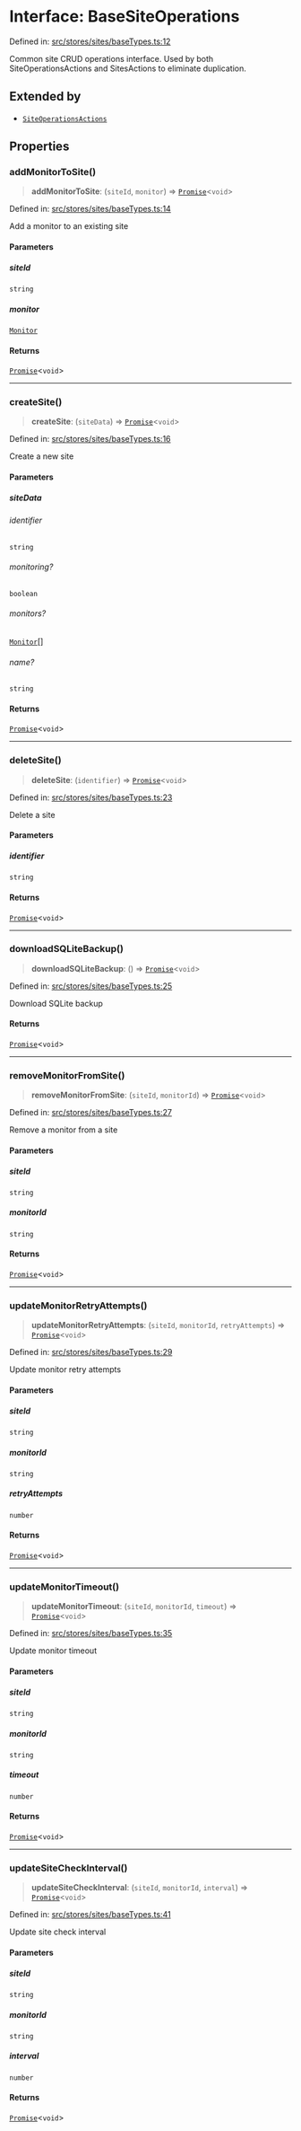 # Interface: BaseSiteOperations

Defined in: [src/stores/sites/baseTypes.ts:12](https://github.com/Nick2bad4u/Uptime-Watcher/blob/main/src/stores/sites/baseTypes.ts#L12)

Common site CRUD operations interface. Used by both SiteOperationsActions and
SitesActions to eliminate duplication.

## Extended by

- [`SiteOperationsActions`](../../useSiteOperations/interfaces/SiteOperationsActions.md)

## Properties

### addMonitorToSite()

> **addMonitorToSite**: (`siteId`, `monitor`) => [`Promise`](https://developer.mozilla.org/docs/Web/JavaScript/Reference/Global_Objects/Promise)\<`void`\>

Defined in: [src/stores/sites/baseTypes.ts:14](https://github.com/Nick2bad4u/Uptime-Watcher/blob/main/src/stores/sites/baseTypes.ts#L14)

Add a monitor to an existing site

#### Parameters

##### siteId

`string`

##### monitor

[`Monitor`](../../../../../shared/types/interfaces/Monitor.md)

#### Returns

[`Promise`](https://developer.mozilla.org/docs/Web/JavaScript/Reference/Global_Objects/Promise)\<`void`\>

***

### createSite()

> **createSite**: (`siteData`) => [`Promise`](https://developer.mozilla.org/docs/Web/JavaScript/Reference/Global_Objects/Promise)\<`void`\>

Defined in: [src/stores/sites/baseTypes.ts:16](https://github.com/Nick2bad4u/Uptime-Watcher/blob/main/src/stores/sites/baseTypes.ts#L16)

Create a new site

#### Parameters

##### siteData

###### identifier

`string`

###### monitoring?

`boolean`

###### monitors?

[`Monitor`](../../../../../shared/types/interfaces/Monitor.md)[]

###### name?

`string`

#### Returns

[`Promise`](https://developer.mozilla.org/docs/Web/JavaScript/Reference/Global_Objects/Promise)\<`void`\>

***

### deleteSite()

> **deleteSite**: (`identifier`) => [`Promise`](https://developer.mozilla.org/docs/Web/JavaScript/Reference/Global_Objects/Promise)\<`void`\>

Defined in: [src/stores/sites/baseTypes.ts:23](https://github.com/Nick2bad4u/Uptime-Watcher/blob/main/src/stores/sites/baseTypes.ts#L23)

Delete a site

#### Parameters

##### identifier

`string`

#### Returns

[`Promise`](https://developer.mozilla.org/docs/Web/JavaScript/Reference/Global_Objects/Promise)\<`void`\>

***

### downloadSQLiteBackup()

> **downloadSQLiteBackup**: () => [`Promise`](https://developer.mozilla.org/docs/Web/JavaScript/Reference/Global_Objects/Promise)\<`void`\>

Defined in: [src/stores/sites/baseTypes.ts:25](https://github.com/Nick2bad4u/Uptime-Watcher/blob/main/src/stores/sites/baseTypes.ts#L25)

Download SQLite backup

#### Returns

[`Promise`](https://developer.mozilla.org/docs/Web/JavaScript/Reference/Global_Objects/Promise)\<`void`\>

***

### removeMonitorFromSite()

> **removeMonitorFromSite**: (`siteId`, `monitorId`) => [`Promise`](https://developer.mozilla.org/docs/Web/JavaScript/Reference/Global_Objects/Promise)\<`void`\>

Defined in: [src/stores/sites/baseTypes.ts:27](https://github.com/Nick2bad4u/Uptime-Watcher/blob/main/src/stores/sites/baseTypes.ts#L27)

Remove a monitor from a site

#### Parameters

##### siteId

`string`

##### monitorId

`string`

#### Returns

[`Promise`](https://developer.mozilla.org/docs/Web/JavaScript/Reference/Global_Objects/Promise)\<`void`\>

***

### updateMonitorRetryAttempts()

> **updateMonitorRetryAttempts**: (`siteId`, `monitorId`, `retryAttempts`) => [`Promise`](https://developer.mozilla.org/docs/Web/JavaScript/Reference/Global_Objects/Promise)\<`void`\>

Defined in: [src/stores/sites/baseTypes.ts:29](https://github.com/Nick2bad4u/Uptime-Watcher/blob/main/src/stores/sites/baseTypes.ts#L29)

Update monitor retry attempts

#### Parameters

##### siteId

`string`

##### monitorId

`string`

##### retryAttempts

`number`

#### Returns

[`Promise`](https://developer.mozilla.org/docs/Web/JavaScript/Reference/Global_Objects/Promise)\<`void`\>

***

### updateMonitorTimeout()

> **updateMonitorTimeout**: (`siteId`, `monitorId`, `timeout`) => [`Promise`](https://developer.mozilla.org/docs/Web/JavaScript/Reference/Global_Objects/Promise)\<`void`\>

Defined in: [src/stores/sites/baseTypes.ts:35](https://github.com/Nick2bad4u/Uptime-Watcher/blob/main/src/stores/sites/baseTypes.ts#L35)

Update monitor timeout

#### Parameters

##### siteId

`string`

##### monitorId

`string`

##### timeout

`number`

#### Returns

[`Promise`](https://developer.mozilla.org/docs/Web/JavaScript/Reference/Global_Objects/Promise)\<`void`\>

***

### updateSiteCheckInterval()

> **updateSiteCheckInterval**: (`siteId`, `monitorId`, `interval`) => [`Promise`](https://developer.mozilla.org/docs/Web/JavaScript/Reference/Global_Objects/Promise)\<`void`\>

Defined in: [src/stores/sites/baseTypes.ts:41](https://github.com/Nick2bad4u/Uptime-Watcher/blob/main/src/stores/sites/baseTypes.ts#L41)

Update site check interval

#### Parameters

##### siteId

`string`

##### monitorId

`string`

##### interval

`number`

#### Returns

[`Promise`](https://developer.mozilla.org/docs/Web/JavaScript/Reference/Global_Objects/Promise)\<`void`\>
